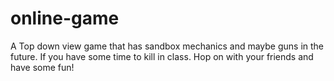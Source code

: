 # online-game
A Top down view game that has sandbox mechanics and maybe guns in the future. If you have some time to kill in class. Hop on with your friends and have some fun!

